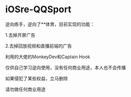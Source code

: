 # iOSre-QQSport

逆向练手，逆向了**体育，目前实现的功能：

1.去掉开屏广告

2.去掉回放视频和直播前端的广告


利用的大佬的MonkeyDev和Captain Hook

仅供自己学习逆向使用，没有任何商业用途，本人也不会传播

如果侵犯了某些权益，立马删除

请勿做任何商业用途

